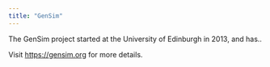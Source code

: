 ```yaml
---
title: "GenSim"
---
```


The GenSim project started at the University of Edinburgh in 2013, and has..

Visit https://gensim.org for more details.

